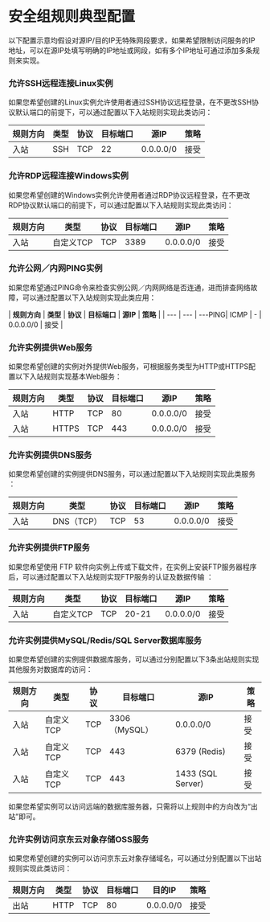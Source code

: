 # 安全组规则典型配置
以下配置示意均假设对源IP/目的IP无特殊网段要求，如果希望限制访问服务的IP地址，可以在源IP处填写明确的IP地址或网段，如有多个IP地址可通过添加多条规则来实现。
### 允许SSH远程连接Linux实例
如果您希望创建的Linux实例允许使用者通过SSH协议远程登录，在不更改SSH协议默认端口的前提下，可以通过配置以下入站规则实现此类访问：

|  **规则方向**   |  **类型**   |  **协议**   |  **目标端口**   |  **源IP**   |  **策略**   |
| --- | --- | --- | --- | --- | --- |
|  入站   |  SSH   |   TCP |   22  |  0.0.0.0/0   |  接受   |

### 允许RDP远程连接Windows实例
如果您希望创建的Windows实例允许使用者通过RDP协议远程登录，在不更改RDP协议默认端口的前提下，可以通过配置以下入站规则实现此类访问：

|  **规则方向**   |  **类型**   |  **协议**   |  **目标端口**   |  **源IP**   |  **策略**   |
| --- | --- | --- | --- | --- | --- |
|  入站   |  自定义TCP |   TCP |   3389  |  0.0.0.0/0   |  接受   |

### 允许公网／内网PING实例
如果您希望通过PING命令来检查实例公网／内网网络是否连通，进而排查网络故障，可以通过配置以下入站规则实现此类应用：

|  **规则方向**   |  **类型**   |  **协议**   |  **目标端口**   |  **源IP**   |  **策略**   |
| --- | --- | ---PING|   ICMP |   -  |  0.0.0.0/0   |  接受   |

### 允许实例提供Web服务
如果您希望创建的实例对外提供Web服务，可根据服务类型为HTTP或HTTPS配置以下入站规则实现基本Web服务：

|  **规则方向**   |  **类型**   |  **协议**   |  **目标端口**   |  **源IP**   |  **策略**   |
| --- | --- | --- | --- | --- | --- |
|  入站   | HTTP |   TCP |   80  |  0.0.0.0/0   |  接受   |
|  入站   |  HTTPS |   TCP |   443  |  0.0.0.0/0   |  接受   |

### 允许实例提供DNS服务
如果您希望创建的实例提供DNS服务，可以通过配置以下入站规则实现此类服务 ：

|  **规则方向**   |  **类型**   |  **协议**   |  **目标端口**   |  **源IP**   |  **策略**   |
| --- | --- | --- | --- | --- | --- |
|  入站   | DNS（TCP） |   TCP |   53 |  0.0.0.0/0   |  接受   |

### 允许实例提供FTP服务
如果您希望使用 FTP 软件向实例上传或下载文件，在实例上安装FTP服务器程序后，可以通过配置以下入站规则实现FTP服务的认证及数据传输 ：

|  **规则方向**   |  **类型**   |  **协议**   |  **目标端口**   |  **源IP**   |  **策略**   |
| --- | --- | --- | --- | --- | --- |
|  入站   | 自定义TCP |   TCP |   20-21 |  0.0.0.0/0   |  接受   |

### 允许实例提供MySQL/Redis/SQL Server数据库服务
如果您希望创建的实例提供数据库服务，可以通过分别配置以下3条出站规则实现其他服务对数据库的访问：

|  **规则方向**   |  **类型**   |  **协议**   |  **目标端口**   |  **源IP**   |  **策略**   |
| --- | --- | --- | --- | --- | --- |
|  入站   |自定义TCP |   TCP |   3306（MySQL）  |  0.0.0.0/0   |  接受   |
|  入站   |  自定义TCP |   TCP |   443  |  6379 (Redis)   |  接受   |
|  入站   |  自定义TCP |   TCP |   443  |  1433 (SQL Server)   |  接受   |
如果您希望实例可以访问远端的数据库服务器，只需将以上规则中的方向改为“出站”即可。

### 允许实例访问京东云对象存储OSS服务
如果您希望创建的实例可以访问京东云对象存储域名，可以通过分别配置以下出站规则实现此类访问：

|  **规则方向**   |  **类型**   |  **协议**   |  **目标端口**   |  **目的IP**   |  **策略**   |
| --- | --- | --- | --- | --- | --- |
|  出站   | HTTP |   TCP |   80 |  0.0.0.0/0   |  接受   |


